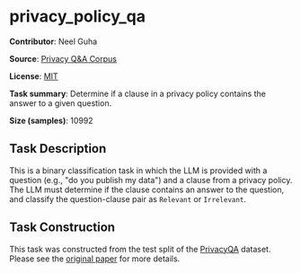 # privacy_policy_qa 
 **Contributor**: Neel Guha
 
 **Source**: [Privacy Q&A Corpus](https://github.com/AbhilashaRavichander/PrivacyQA_EMNLP)
 
 **License**: [MIT](https://github.com/AbhilashaRavichander/PrivacyQA_EMNLP/blob/master/LICENSE)
 
 **Task summary**: Determine if a clause in a privacy policy contains the answer to a given question.
 
 **Size (samples)**: 10992
 
 ## Task Description
 
 This is a binary classification task in which the LLM is provided with a question (e.g., "do you publish my data") and a clause from a privacy policy. The LLM must determine if the clause contains an answer to the question, and classify the question-clause pair as `Relevant` or `Irrelevant`.  
 
 ## Task Construction
 
 This task was constructed from the test split of the [PrivacyQA](https://github.com/AbhilashaRavichander/PrivacyQA_EMNLP) dataset. Please see the [original paper](https://arxiv.org/abs/1911.00841) for more details.